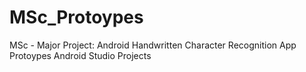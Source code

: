 # MSc_Protoypes
MSc - Major Project: Android Handwritten Character Recognition App Protoypes
Android Studio Projects
